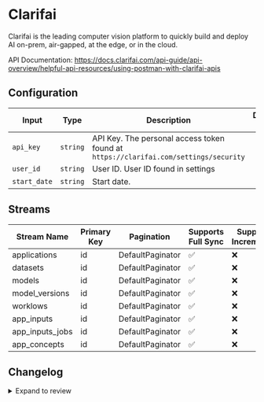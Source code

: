 # Clarifai

Clarifai is the leading computer vision platform to quickly build and deploy AI on-prem, air-gapped, at the edge, or in the cloud.

API Documentation: https://docs.clarifai.com/api-guide/api-overview/helpful-api-resources/using-postman-with-clarifai-apis

## Configuration

| Input | Type | Description | Default Value |
|-------|------|-------------|---------------|
| `api_key` | `string` | API Key. The personal access token found at `https://clarifai.com/settings/security` |  |
| `user_id` | `string` | User ID. User ID found in settings |  |
| `start_date` | `string` | Start date.  |  |

## Streams
| Stream Name | Primary Key | Pagination | Supports Full Sync | Supports Incremental |
|-------------|-------------|------------|---------------------|----------------------|
| applications | id | DefaultPaginator | ✅ |   ❌  |
| datasets | id | DefaultPaginator | ✅ |   ❌  |
| models | id | DefaultPaginator | ✅ |   ❌  |
| model_versions | id | DefaultPaginator | ✅ |   ❌  |
| worklows | id | DefaultPaginator | ✅ |   ❌  |
| app_inputs | id | DefaultPaginator | ✅ |   ❌  |
| app_inputs_jobs | id | DefaultPaginator | ✅ |   ❌ |
| app_concepts | id | DefaultPaginator | ✅ |   ❌  |

## Changelog

<details>
  <summary>Expand to review</summary>

| Version          | Date              | Pull Request | Subject        |
|------------------|-------------------|--------------|----------------|
| 0.0.23 | 2025-05-03 | [59448](https://github.com/airbytehq/airbyte/pull/59448) | Update dependencies |
| 0.0.22 | 2025-04-26 | [58892](https://github.com/airbytehq/airbyte/pull/58892) | Update dependencies |
| 0.0.21 | 2025-04-19 | [58322](https://github.com/airbytehq/airbyte/pull/58322) | Update dependencies |
| 0.0.20 | 2025-04-12 | [57777](https://github.com/airbytehq/airbyte/pull/57777) | Update dependencies |
| 0.0.19 | 2025-04-05 | [57260](https://github.com/airbytehq/airbyte/pull/57260) | Update dependencies |
| 0.0.18 | 2025-03-29 | [56151](https://github.com/airbytehq/airbyte/pull/56151) | Update dependencies |
| 0.0.17 | 2025-03-08 | [55381](https://github.com/airbytehq/airbyte/pull/55381) | Update dependencies |
| 0.0.16 | 2025-03-01 | [54837](https://github.com/airbytehq/airbyte/pull/54837) | Update dependencies |
| 0.0.15 | 2025-02-22 | [54282](https://github.com/airbytehq/airbyte/pull/54282) | Update dependencies |
| 0.0.14 | 2025-02-15 | [53918](https://github.com/airbytehq/airbyte/pull/53918) | Update dependencies |
| 0.0.13 | 2025-02-08 | [53396](https://github.com/airbytehq/airbyte/pull/53396) | Update dependencies |
| 0.0.12 | 2025-02-01 | [52949](https://github.com/airbytehq/airbyte/pull/52949) | Update dependencies |
| 0.0.11 | 2025-01-25 | [52156](https://github.com/airbytehq/airbyte/pull/52156) | Update dependencies |
| 0.0.10 | 2025-01-18 | [51775](https://github.com/airbytehq/airbyte/pull/51775) | Update dependencies |
| 0.0.9 | 2025-01-11 | [51265](https://github.com/airbytehq/airbyte/pull/51265) | Update dependencies |
| 0.0.8 | 2024-12-28 | [50482](https://github.com/airbytehq/airbyte/pull/50482) | Update dependencies |
| 0.0.7 | 2024-12-21 | [50178](https://github.com/airbytehq/airbyte/pull/50178) | Update dependencies |
| 0.0.6 | 2024-12-14 | [49583](https://github.com/airbytehq/airbyte/pull/49583) | Update dependencies |
| 0.0.5 | 2024-12-12 | [49295](https://github.com/airbytehq/airbyte/pull/49295) | Update dependencies |
| 0.0.4 | 2024-12-11 | [48898](https://github.com/airbytehq/airbyte/pull/48898) | Starting with this version, the Docker image is now rootless. Please note that this and future versions will not be compatible with Airbyte versions earlier than 0.64 |
| 0.0.3 | 2024-11-05 | [48355](https://github.com/airbytehq/airbyte/pull/48355) | Revert to source-declarative-manifest v5.17.0 |
| 0.0.2 | 2024-11-05 | [48321](https://github.com/airbytehq/airbyte/pull/48321) | Update dependencies |
| 0.0.1 | 2024-10-21 | | Initial release by [@gemsteam](https://github.com/gemsteam) via Connector Builder |

</details>
